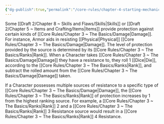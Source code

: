 ```yaml
---
{"dg-publish":true,"permalink":"/core-rules/chapter-4-starting-mechanics/resistances/"}
---
```


Some [[Draft 2/Chapter 8 ~ Skills and Flaws/Skills\|Skills]] or [[Draft 2/Chapter 5 ~ Items and Crafting/Items\|Items]] provide protection against certain kinds of [[Core Rules/Chapter 3 ~ The Basics/Damage\|Damage]]. For instance, Armor aids in resisting [[Physical\|Physical]] [[Core Rules/Chapter 3 ~ The Basics/Damage\|Damage]]. The level of protection provided by the source is determined by its [[Core Rules/Chapter 3 ~ The Basics/Ranks\|Rank]]. When a Character takes [[Core Rules/Chapter 3 ~ The Basics/Damage\|Damage]] they have a resistance to, they roll 1 [[Dice\|Die]], according to the [[Core Rules/Chapter 3 ~ The Basics/Ranks\|Rank]], and subtract the rolled amount from the [[Core Rules/Chapter 3 ~ The Basics/Damage\|Damage]] taken.

If a Character possesses multiple sources of resistance to a specific type of [[Core Rules/Chapter 3 ~ The Basics/Damage\|Damage]], the [[Core Rules/Chapter 3 ~ The Basics/Ranks\|Rank]] of protection increases by 1 from the highest ranking source. For example, a [[Core Rules/Chapter 3 ~ The Basics/Ranks\|Rank]] 2 and a [[Core Rules/Chapter 3 ~ The Basics/Ranks\|Rank]] 3 Resistance source would result in a [[Core Rules/Chapter 3 ~ The Basics/Ranks\|Rank]] 4 Resistance.